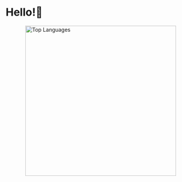 # Hello!🐬

<div style="display: flex; justify-content: center;">
  <img alt="Top Languages" src="https://github-readme-stats.vercel.app/api/top-langs/?username=pratishabista&layout=compact" style="width: 400px;">
</div>
